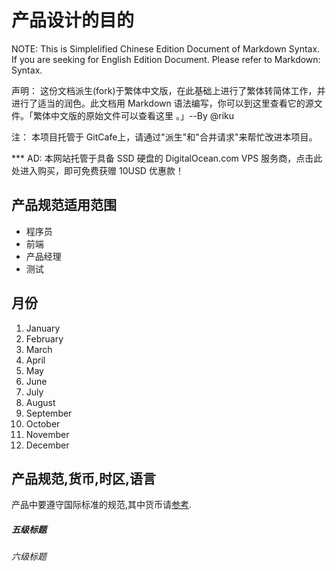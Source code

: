 # 产品设计的目的

NOTE: This is Simplelified Chinese Edition Document of Markdown Syntax. If you are seeking for English Edition Document. Please refer to Markdown: Syntax.

声明： 这份文档派生(fork)于繁体中文版，在此基础上进行了繁体转简体工作，并进行了适当的润色。此文档用 Markdown 语法编写，你可以到这里查看它的源文件。「繁体中文版的原始文件可以查看这里 。」--By @riku

注： 本项目托管于 GitCafe上，请通过"派生"和"合并请求"来帮忙改进本项目。

*** AD: 本网站托管于具备 SSD 硬盘的 DigitalOcean.com VPS 服务商，点击此处进入购买，即可免费获赠 10USD 优惠款！



## 产品规范适用范围

- 程序员
- 前端
- 产品经理
- 测试

## 月份

1. January
2. February
3. March
4. April
5. May
6. June
7. July
8. August
9. September
10. October
11. November
12. December




## 产品规范,货币,时区,语言

产品中要遵守国际标准的规范,其中货币请[参考](http://www.baidu.com).

##### 五级标题
###### 六级标题
